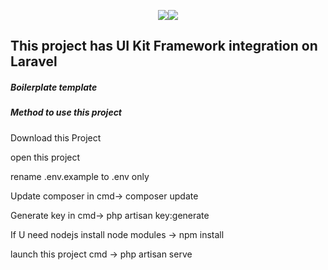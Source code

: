 <p align="center"><img src="https://laravel.com/assets/img/components/logo-laravel.svg"><span><img src="https://pro.guslyon.fr/static/uikit-1bb53871a270f5083c8178273729760b.png" ></span></p>

<h2>This project has  UI Kit Framework integration on Laravel</h2>

<h5>Boilerplate template</h5>
<h5>Method to use this project</h5>
<p>Download this Project</p>

<p>open this project</p>

<p>rename .env.example to .env only</p>

<p>Update composer   in cmd-> composer update</p>

<p>Generate key in cmd-> php artisan key:generate</p>


<p>If U need nodejs install node modules -> npm install</p>
<p>launch this project cmd -> php artisan serve</p>


